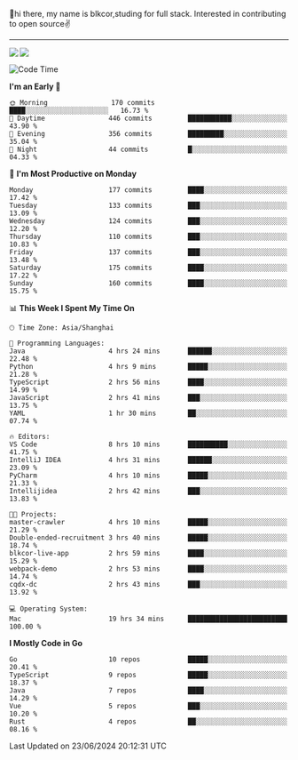 👋hi there, my name is blkcor,studing for full stack.
Interested in contributing to open source✌️

<hr/>

![](https://github-readme-stats.vercel.app/api?username=blkcor)
<a href="https://github.com/blkcor/github-readme-stats">
    <img align="left" src="https://github-readme-stats.vercel.app/api/top-langs/?username=blkcor&hide=jupyter%20notebook,shaderlab,tex,c%23&langs_count=9" />
</a>


<!--START_SECTION:waka-->
![Code Time](http://img.shields.io/badge/Code%20Time-1%2C121%20hrs%209%20mins-blue)

**I'm an Early 🐤** 

```text
🌞 Morning                170 commits         ████░░░░░░░░░░░░░░░░░░░░░   16.73 % 
🌆 Daytime                446 commits         ███████████░░░░░░░░░░░░░░   43.90 % 
🌃 Evening                356 commits         █████████░░░░░░░░░░░░░░░░   35.04 % 
🌙 Night                  44 commits          █░░░░░░░░░░░░░░░░░░░░░░░░   04.33 % 
```
📅 **I'm Most Productive on Monday** 

```text
Monday                   177 commits         ████░░░░░░░░░░░░░░░░░░░░░   17.42 % 
Tuesday                  133 commits         ███░░░░░░░░░░░░░░░░░░░░░░   13.09 % 
Wednesday                124 commits         ███░░░░░░░░░░░░░░░░░░░░░░   12.20 % 
Thursday                 110 commits         ███░░░░░░░░░░░░░░░░░░░░░░   10.83 % 
Friday                   137 commits         ███░░░░░░░░░░░░░░░░░░░░░░   13.48 % 
Saturday                 175 commits         ████░░░░░░░░░░░░░░░░░░░░░   17.22 % 
Sunday                   160 commits         ████░░░░░░░░░░░░░░░░░░░░░   15.75 % 
```


📊 **This Week I Spent My Time On** 

```text
🕑︎ Time Zone: Asia/Shanghai

💬 Programming Languages: 
Java                     4 hrs 24 mins       ██████░░░░░░░░░░░░░░░░░░░   22.48 % 
Python                   4 hrs 9 mins        █████░░░░░░░░░░░░░░░░░░░░   21.28 % 
TypeScript               2 hrs 56 mins       ████░░░░░░░░░░░░░░░░░░░░░   14.99 % 
JavaScript               2 hrs 41 mins       ███░░░░░░░░░░░░░░░░░░░░░░   13.75 % 
YAML                     1 hr 30 mins        ██░░░░░░░░░░░░░░░░░░░░░░░   07.74 % 

🔥 Editors: 
VS Code                  8 hrs 10 mins       ██████████░░░░░░░░░░░░░░░   41.75 % 
IntelliJ IDEA            4 hrs 31 mins       ██████░░░░░░░░░░░░░░░░░░░   23.09 % 
PyCharm                  4 hrs 10 mins       █████░░░░░░░░░░░░░░░░░░░░   21.33 % 
Intellijidea             2 hrs 42 mins       ███░░░░░░░░░░░░░░░░░░░░░░   13.83 % 

🐱‍💻 Projects: 
master-crawler           4 hrs 10 mins       █████░░░░░░░░░░░░░░░░░░░░   21.29 % 
Double-ended-recruitment 3 hrs 40 mins       █████░░░░░░░░░░░░░░░░░░░░   18.74 % 
blkcor-live-app          2 hrs 59 mins       ████░░░░░░░░░░░░░░░░░░░░░   15.29 % 
webpack-demo             2 hrs 53 mins       ████░░░░░░░░░░░░░░░░░░░░░   14.74 % 
cqdx-dc                  2 hrs 43 mins       ███░░░░░░░░░░░░░░░░░░░░░░   13.92 % 

💻 Operating System: 
Mac                      19 hrs 34 mins      █████████████████████████   100.00 % 
```

**I Mostly Code in Go** 

```text
Go                       10 repos            █████░░░░░░░░░░░░░░░░░░░░   20.41 % 
TypeScript               9 repos             █████░░░░░░░░░░░░░░░░░░░░   18.37 % 
Java                     7 repos             ████░░░░░░░░░░░░░░░░░░░░░   14.29 % 
Vue                      5 repos             ███░░░░░░░░░░░░░░░░░░░░░░   10.20 % 
Rust                     4 repos             ██░░░░░░░░░░░░░░░░░░░░░░░   08.16 % 
```




 Last Updated on 23/06/2024 20:12:31 UTC
<!--END_SECTION:waka-->


